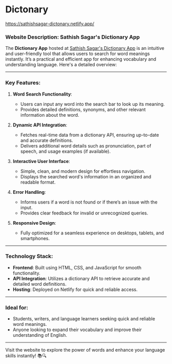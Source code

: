 # Dictonary
https://sathishsagar-dictonary.netlify.app/
### Website Description: Sathish Sagar's Dictionary App

The **Dictionary App** hosted at [Sathish Sagar's Dictionary App](https://sathishsagar-dictonary.netlify.app/) is an intuitive and user-friendly tool that allows users to search for word meanings instantly. It’s a practical and efficient app for enhancing vocabulary and understanding language. Here's a detailed overview:

---

### Key Features:

1. **Word Search Functionality**:
   - Users can input any word into the search bar to look up its meaning.
   - Provides detailed definitions, synonyms, and other relevant information about the word.

2. **Dynamic API Integration**:
   - Fetches real-time data from a dictionary API, ensuring up-to-date and accurate definitions.
   - Delivers additional word details such as pronunciation, part of speech, and usage examples (if available).

3. **Interactive User Interface**:
   - Simple, clean, and modern design for effortless navigation.
   - Displays the searched word's information in an organized and readable format.

4. **Error Handling**:
   - Informs users if a word is not found or if there’s an issue with the input.
   - Provides clear feedback for invalid or unrecognized queries.

5. **Responsive Design**:
   - Fully optimized for a seamless experience on desktops, tablets, and smartphones.

---

### Technology Stack:
- **Frontend**: Built using HTML, CSS, and JavaScript for smooth functionality.
- **API Integration**: Utilizes a dictionary API to retrieve accurate and detailed word definitions.
- **Hosting**: Deployed on Netlify for quick and reliable access.

---

### Ideal for:
- Students, writers, and language learners seeking quick and reliable word meanings.
- Anyone looking to expand their vocabulary and improve their understanding of English.

---

Visit the website to explore the power of words and enhance your language skills instantly! 📚🔍

